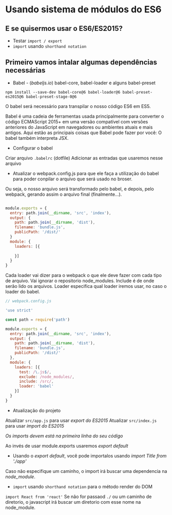 # Usando sistema de módulos do ES6 

## E se quisermos usar o ES6/ES2015?

- Testar `import / export`
- `import` usando `shorthand notation`

## Primeiro vamos intalar algumas dependências necessárias

- Babel - (*babeljs.io*) babel-core, babel-loader e alguns babel-preset

`npm install --save-dev babel-core@6 babel-loader@6 babel-preset-es2015@6 babel-preset-stage-0@6`

O babel será necessário para transpilar o nosso código ES6 em ES5.

Babel é uma cadeia de ferramentas usada principalmente para converter o código 
ECMAScript 2015+ em uma versão compatível com versões anteriores do JavaScript 
em navegadores ou ambientes atuais e mais antigos. Aqui estão as principais coisas 
que Babel pode fazer por você: O babel também interpreta JSX.

- Configurar o babel

Criar arquivo `.babelrc` (dotfile)
Adicionar as entradas que usaremos nesse arquivo

- Atualizar o webpack.config.js para que ele faça a utilização do babel para poder conpilar
o arquivo que será usado no broser.

Ou seja, o nosso arquivo será transformado pelo babel, e depois, pelo webpack, gerando assim
o arquivo final (finalmente...).

```js

module.exports = {
  entry: path.join(__dirname, 'src', 'index'),
  output: {
    path: path.join(__dirname, 'dist'),
    filename: 'bundle.js',
    publicPath: '/dist/'
  }
  module: {
    loaders: [{
      
    }]
  }
}
```

Cada loader vai dizer para o webpack o que ele deve fazer com cada tipo de arquivo.
Vai ignorar o repositorio node_modules.
Include é de onde serão lido os arquivos.
Loader especifica qual loader iremos usar, no caso o loader do babel.

```js
// webpack.config.js

'use strict'

const path = require('path')

module.exports = {
  entry: path.join(__dirname, 'src', 'index'),
  output: {
    path: path.join(__dirname, 'dist'),
    filename: 'bundle.js',
    publicPath: '/dist/'
  },
  module: {
    loaders: [{
      test: /\.js$/,
      exclude: /node_modules/,
      include: /src/,
      loader: 'babel'
    }]
  }
}
```

- Atualização do projeto

Atualizar `src/app.js` para usar *export do ES2015*
Atualizar `src/index.js` para usar *import do ES2015*

*Os imports devem está na primeira linha do seu código*

Ao invés de usar module.exports usaremos *export default*

- Usando o *export default*, você pode importalos usando *import Title from './app'*

Caso não especifique um caminho, o import irá buscar uma dependencia na *node_module*.

- `import` usando `shorthand notation` para o método render do DOM

`import React from 'react'` Se não for passaod `./` ou um caminho de diretorio,
o javascript irá buscar um diretorio com esse nome na node_module.

